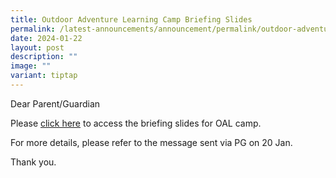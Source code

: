 ```yaml
---
title: Outdoor Adventure Learning Camp Briefing Slides
permalink: /latest-announcements/announcement/permalink/outdoor-adventure-learning-camp-briefing-slides/
date: 2024-01-22
layout: post
description: ""
image: ""
variant: tiptap
---
```

<p>Dear Parent/Guardian</p><p></p><p>Please <a href="/files/2024_Sec_1_OAL_Briefing_Slides__compressed_.pdf" rel="noopener noreferrer nofollow" target="_blank">click here</a> to access the briefing slides for OAL camp.</p><p></p><p>For more details, please refer to the message sent via PG on 20 Jan. </p><p></p><p>Thank you.</p>
